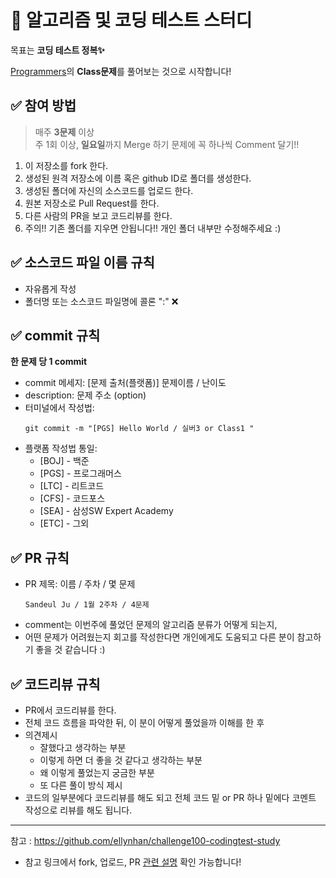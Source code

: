 # 📝 알고리즘 및 코딩 테스트 스터디
목표는 **코딩 테스트 정복✨**

[Programmers](https://programmers.co.kr/)의 **Class문제**를 풀어보는 것으로 시작합니다!

## ✅ 참여 방법
> 매주 **3문제** 이상  
> 주 1회 이상, **일요일**까지 Merge 하기
> 문제에 꼭 하나씩 Comment 달기!!
    
1. 이 저장소를 fork 한다.  
1. 생성된 원격 저장소에 이름 혹은 github ID로 폴더를 생성한다.
1. 생성된 폴더에 자신의 소스코드를 업로드 한다.
1. 원본 저장소로 Pull Request를 한다.
1. 다른 사람의 PR을 보고 코드리뷰를 한다.
1. 주의!! 기존 폴더를 지우면 안됩니다!! 개인 폴더 내부만 수정해주세요 :)

 
## ✅ 소스코드 파일 이름 규칙
* 자유롭게 작성
* 폴더명 또는 소스코드 파일명에 콜론 ":" ❌


## ✅ commit 규칙  
**한 문제 당 1 commit**  
* commit 메세지: [문제 출처(플랫폼)] 문제이름 / 난이도 
* description: 문제 주소 (option)  
* 터미널에서 작성법:  
  ```
  git commit -m "[PGS] Hello World / 실버3 or Class1 "
  ```
* 플랫폼 작성법 통일:
  * [BOJ] - 백준  
  * [PGS] - 프로그래머스  
  * [LTC] - 리트코드  
  * [CFS] - 코드포스  
  * [SEA] - 삼성SW Expert Academy  
  * [ETC] - 그외  


## ✅ PR 규칙
* PR 제목: 이름 / 주차 / 몇 문제
  ```
  Sandeul Ju / 1월 2주차 / 4문제
  ```
* comment는 이번주에 풀었던 문제의 알고리즘 분류가 어떻게 되는지,
* 어떤 문제가 어려웠는지 회고를 작성한다면 개인에게도 도움되고 다른 분이 참고하기 좋을 것 같습니다 :)


## ✅ 코드리뷰 규칙
* PR에서 코드리뷰를 한다.
* 전체 코드 흐름을 파악한 뒤, 이 분이 어떻게 풀었을까 이해를 한 후
* 의견제시
  * 잘했다고 생각하는 부분
  * 이렇게 하면 더 좋을 것 같다고 생각하는 부분
  * 왜 이렇게 풀었는지 궁금한 부분
  * 또 다른 풀이 방식 제시
* 코드의 일부분에다 코드리뷰를 해도 되고 전체 코드 밑 or PR 하나 밑에다 코멘트 작성으로 리뷰를 해도 됩니다.


---
참고 : https://github.com/ellynhan/challenge100-codingtest-study
* 참고 링크에서 fork, 업로드, PR [관련 설명](https://waytocse.tistory.com/59) 확인 가능합니다!
